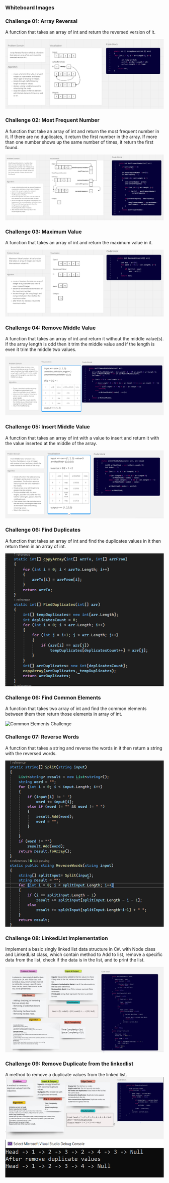### Whiteboard Images

### Challenge 01: Array Reversal
A function that takes an array of int and return the reversed  version of it.  

![Array Reversal Whiteboard](./whiteboard-challenges/ArrayReversal.PNG)

### Challenge 02: Most Frequent Number
A function that take an array of int and return the most frequent number in it. If there are no duplicates, it return the first number in the array. If more than one number shows up the same number of times, it return the first found.

![Most Frequent Number Whiteboard](./whiteboard-challenges/MostFrequentNumber.PNG)

### Challenge 03: Maximum Value
A function that takes an array of int and return the maximum value in it. 

![Maximum Value Whiteboard](./whiteboard-challenges/MaximumValue.PNG)

### Challenge 04: Remove Middle Value
A function that takes an array of int and return it without the middle value(s). If the array length is odd then it trim the middle value and if the length is even it trim the middle two values. 

![Remove Middle Value Whiteboard](./whiteboard-challenges/RemoveMiddleValue.PNG)

### Challenge 05: Insert Middle Value
A function that takes an array of int with a value to insert and return it with the value inserted at the middle of the array.  

![Remove Middle Value Whiteboard](./whiteboard-challenges/InsertMiddleValue.PNG)

### Challenge 06: Find Duplicates
A function that takes an array of int and find the duplicates values in it then return them in an array of int. 

![Find Duplicates Challenge](./Challenges/Find-Duplicates/FindDuplicates.PNG)

### Challenge 06: Find Common Elements
A function that takes two array of int and find the common elements between them then return those elements in array of int.

![Common Elements Challenge](https://github.com/DimaSalem/challenges-and-data-structures/assets/165784854/9ec37c55-d13a-4ca8-a64c-9c797d07ae7e)

### Challenge 07: Reverse Words
A function that takes a string and reverse the words in it then return a string with the reversed words.

![Reverse Words](./Challenges/Reverse-Words/ReverseWords.PNG)

### Challenge 08: LinkedList Implementation 
Implement a basic singly linked list data structure in C#. with Node class and LinkedList class, which contain method to Add to list, remove a specific data from the list, check if the data is in the list, and to print the list. 

![LinkedList Implementation](./Challenges/Data-Structures/LinkedList/LinkedListImplementationWhiteboard.jpg)

### Challenge 09: Remove Duplicate from the linkedlist 
A method to remove a duplicate values from the linked list. 
![Remove Duplicate](./Challenges/Data-Structures/LinkedList/RemoveDuplicateWhiteboard.jpg)
![Console Output](./Challenges/Data-Structures/LinkedList/RemoveDuplicatesConsoleOutput.PNG)